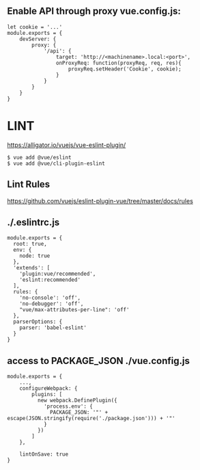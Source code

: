 ## Enable API through proxy vue.config.js:

```
let cookie = '...'
module.exports = {
    devServer: {
        proxy: {
            '/api': {
                target: 'http://<machinename>.local:<port>',
                onProxyReq: function(proxyReq, req, res){
                    proxyReq.setHeader('Cookie', cookie);
                }
            }
        }
    }
}
```

# LINT

https://alligator.io/vuejs/vue-eslint-plugin/

```
$ vue add @vue/eslint
$ vue add @vue/cli-plugin-eslint
```

## Lint Rules

https://github.com/vuejs/eslint-plugin-vue/tree/master/docs/rules

## ./.eslintrc.js

```
module.exports = {
  root: true,
  env: {
    node: true
  },
  'extends': [
    'plugin:vue/recommended',
    'eslint:recommended'
  ],
  rules: {
    'no-console': 'off',
    'no-debugger': 'off',
    "vue/max-attributes-per-line": 'off'
  },
  parserOptions: {
    parser: 'babel-eslint'
  }
}
```

## access to PACKAGE_JSON ./vue.config.js

```
module.exports = {
    ...,
    configureWebpack: {
        plugins: [
          new webpack.DefinePlugin({
            'process.env': {
              PACKAGE_JSON: '"' + escape(JSON.stringify(require('./package.json'))) + '"'
            }
          })
        ]
    },

    lintOnSave: true
}

